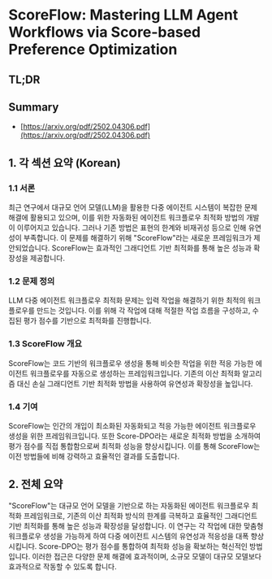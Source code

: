 # ScoreFlow: Mastering LLM Agent Workflows via Score-based Preference Optimization
## TL;DR
## Summary
- [https://arxiv.org/pdf/2502.04306.pdf](https://arxiv.org/pdf/2502.04306.pdf)

## 1. 각 섹션 요약 (Korean)

### 1.1 서론
최근 연구에서 대규모 언어 모델(LLM)을 활용한 다중 에이전트 시스템이 복잡한 문제 해결에 활용되고 있으며, 이를 위한 자동화된 에이전트 워크플로우 최적화 방법의 개발이 이루어지고 있습니다. 그러나 기존 방법은 표현의 한계와 비재귀성 등으로 인해 유연성이 부족합니다. 이 문제를 해결하기 위해 "ScoreFlow"라는 새로운 프레임워크가 제안되었습니다. ScoreFlow는 효과적인 그래디언트 기반 최적화를 통해 높은 성능과 확장성을 제공합니다.

### 1.2 문제 정의
LLM 다중 에이전트 워크플로우 최적화 문제는 입력 작업을 해결하기 위한 최적의 워크플로우를 만드는 것입니다. 이를 위해 각 작업에 대해 적절한 작업 흐름을 구성하고, 수집된 평가 점수를 기반으로 최적화를 진행합니다.

### 1.3 ScoreFlow 개요
ScoreFlow는 코드 기반의 워크플로우 생성을 통해 비슷한 작업을 위한 적응 가능한 에이전트 워크플로우를 자동으로 생성하는 프레임워크입니다. 기존의 이산 최적화 알고리즘 대신 손실 그래디언트 기반 최적화 방법을 사용하여 유연성과 확장성을 높입니다.

### 1.4 기여
ScoreFlow는 인간의 개입이 최소화된 자동화되고 적응 가능한 에이전트 워크플로우 생성을 위한 프레임워크입니다. 또한 Score-DPO라는 새로운 최적화 방법을 소개하여 평가 점수를 직접 통합함으로써 최적화 성능을 향상시킵니다. 이를 통해 ScoreFlow는 이전 방법들에 비해 강력하고 효율적인 결과를 도출합니다.

## 2. 전체 요약
"ScoreFlow"는 대규모 언어 모델을 기반으로 하는 자동화된 에이전트 워크플로우 최적화 프레임워크로, 기존의 이산 최적화 방식의 한계를 극복하고 효율적인 그래디언트 기반 최적화를 통해 높은 성능과 확장성을 달성합니다. 이 연구는 각 작업에 대한 맞춤형 워크플로우 생성을 가능하게 하여 다중 에이전트 시스템의 유연성과 적응성을 대폭 향상시킵니다. Score-DPO는 평가 점수를 통합하여 최적화 성능을 확보하는 혁신적인 방법입니다. 이러한 접근은 다양한 문제 해결에 효과적이며, 소규모 모델이 대규모 모델보다 효과적으로 작동할 수 있도록 합니다.